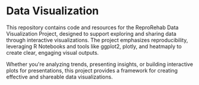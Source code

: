 # Data Visualization
This repository contains code and resources for the ReproRehab Data Visualization Project, designed to support exploring and sharing data through interactive visualizations. The project emphasizes reproducibility, leveraging R Notebooks and tools like ggplot2, plotly, and heatmaply to create clear, engaging visual outputs.

Whether you're analyzing trends, presenting insights, or building interactive plots for presentations, this project provides a framework for creating effective and shareable data visualizations.

